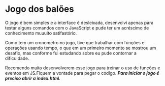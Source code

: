 # Jogo dos balões

O jogo é bem simples e a interface é desleixada, desenvolvi apenas para testar alguns comandos com o JavaScript e pude ter um acréscimo de conhecimento muuuito satifastório.

Como tem um cronometro no jogo, tive que trabalhar com funções e operações usando tempo, o que em um primeiro momento se mostrou um desafio, mas conforme fui estudando sobre eu pude contornar a dificuldade. 

Recomendo muito desenvolverem esse jogo para treinar o uso de funções e eventos em JS.Fiquem a vontade para pegar o codigo.
***Para iniciar o jogo é preciso abrir a index.html.***
